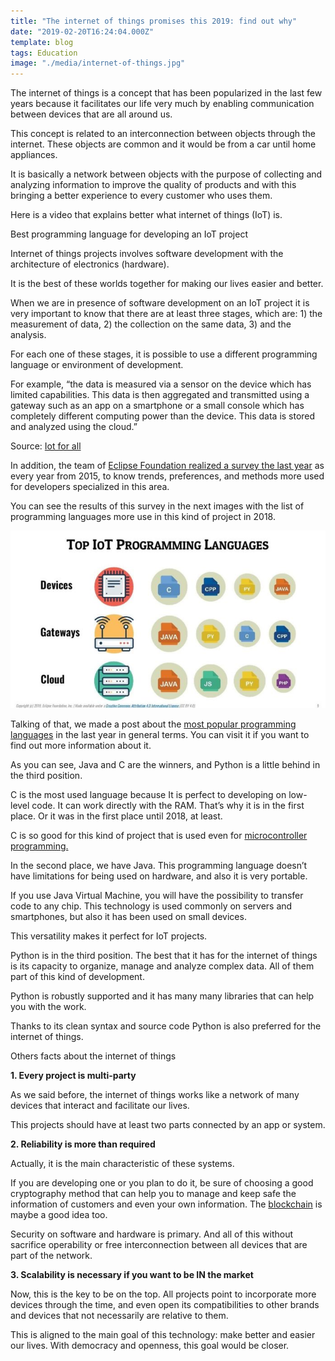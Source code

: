 ```yaml
---
title: "The internet of things promises this 2019: find out why"
date: "2019-02-20T16:24:04.000Z"
template: blog
tags: Education
image: "./media/internet-of-things.jpg"
---
```


The internet of things is a concept that has been popularized in the last few years because it facilitates our life very much by enabling communication between devices that are all around us.

This concept is related to an interconnection between objects through the internet. These objects are common and it would be from a car until home appliances. 

It is basically a network between objects with the purpose of collecting and analyzing information to improve the quality of products and with this bringing a better experience to every customer who uses them. 

Here is a video that explains better what internet of things (IoT) is.

<youtube-video id="LlhmzVL5bm8"></youtube-video>


<title-2>Best programming language for developing an IoT project</title-2>

Internet of things projects involves software development with the architecture of electronics (hardware). 

It is the best of these worlds together for making our lives easier and better.

When we are in presence of software development on an IoT project it is very important to know that there are at least three stages, which are: 1) the measurement of data, 2) the collection on the same data, 3) and the analysis.

For each one of these stages, it is possible to use a different programming language or environment of development.

For example, “the data is measured via a sensor on the device which has limited capabilities. This data is then aggregated and transmitted using a gateway such as an app on a smartphone or a small console which has completely different computing power than the device. This data is stored and analyzed using the cloud.”

Source: [Iot for all](https://www.iotforall.com/2018-top-3-programming-languages-iot-development/amp/)

In addition, the team of [Eclipse Foundation realized a survey the last year](https://blog.benjamin-cabe.com/2018/04/17/key-trends-iot-developer-survey-2018) as every year from 2015, to know trends, preferences, and methods more used for developers specialized in this area.

You can see the results of this survey in the next images with the list of programming languages more use in this kind of project in 2018. 

![iot](./media/iot1.jpg)

Talking of that, we made a post about the [most popular programming languages](https://cobuildlab.com/blog/most-popular-programming-language/) in the last year in general terms. You can visit it if you want to find out more information about it. 

As you can see, Java and C are the winners, and Python is a little behind in the third position.

C is the most used language because It is perfect to developing on low-level code. It can work directly with the RAM. That’s why it is in the first place. Or it was in the first place until 2018, at least. 

C is so good for this kind of project that is used even for [microcontroller programming.](https://www.egr.msu.edu/classes/ece480/capstone/spring15/group13/assets/app_note_john_foxworth.docx.pdf)

In the second place, we have Java. This programming language doesn’t have limitations for being used on hardware, and also it is very portable. 

If you use Java Virtual Machine, you will have the possibility to transfer code to any chip. This technology is used commonly on servers and smartphones, but also it has been used on small devices. 

This versatility makes it perfect for IoT projects. 

Python is in the third position. The best that it has for the internet of things is its capacity to organize, manage and analyze complex data. All of them part of this kind of development. 

Python is robustly supported and it has many many libraries that can help you with the work. 

Thanks to its clean syntax and source code Python is also preferred for the internet of things.

<title-3>Others facts about the internet of things</title-3>

**1. Every project is multi-party**

As we said before, the internet of things works like a network of many devices that interact and facilitate our lives. 

This projects should have at least two parts connected by an app or system. 

**2. Reliability is more than required**

Actually, it is the main characteristic of these systems. 

If you are developing one or you plan to do it, be sure of choosing a good cryptography method that can help you to manage and keep safe the information of customers and even your own information. The [blockchain](https://cobuildlab.com/blog/technology-brands-and-blockchain/) is maybe a good idea too.

Security on software and hardware is primary. And all of this without sacrifice operability or free interconnection between all devices that are part of the network.

**3. Scalability is necessary if you want to be IN the market**

Now, this is the key to be on the top. All projects point to incorporate more devices through the time, and even open its compatibilities to other brands and devices that not necessarily are relative to them. 

This is aligned to the main goal of this technology: make better and easier our lives. With democracy and openness, this goal would be closer. 



<youtube-video id="bUQz9ZWjsvc"></youtube-video>


